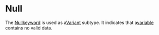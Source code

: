 
# Null <keyword>

The [Null](b8bdf64f-5920-1ae9-16d0-b26d09524a30.md)[keyword](b8bdf64f-5920-1ae9-16d0-b26d09524a30.md) is used as a[Variant](b8bdf64f-5920-1ae9-16d0-b26d09524a30.md) subtype. It indicates that a[variable](b8bdf64f-5920-1ae9-16d0-b26d09524a30.md) contains no valid data.

